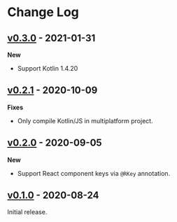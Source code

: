 Change Log
==========

## [v0.3.0] - 2021-01-31

**New**
* Support Kotlin 1.4.20

## [v0.2.1] - 2020-10-09

**Fixes**
* Only compile Kotlin/JS in multiplatform project.

## [v0.2.0] - 2020-09-05

**New**
* Support React component keys via `@RKey` annotation.

## [v0.1.0] - 2020-08-24

Initial release.

[v0.3.0]: https://github.com/bnorm/kotlin-react-function/releases/tag/v0.3.0
[v0.2.1]: https://github.com/bnorm/kotlin-react-function/releases/tag/v0.2.1
[v0.2.0]: https://github.com/bnorm/kotlin-react-function/releases/tag/v0.2.0
[v0.1.0]: https://github.com/bnorm/kotlin-react-function/releases/tag/v0.1.0
